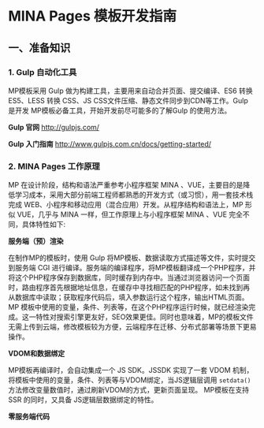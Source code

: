 MINA Pages 模板开发指南
=============================================

## 一、准备知识

### 1. Gulp 自动化工具
MP模板采用 Gulp 做为构建工具，主要用来自动合并页面、提交编译、ES6 转换 ES5、LESS 转换 CSS、JS CSS文件压缩、静态文件同步到CDN等工作。Gulp 是开发 MP模板必备工具，开始开发前尽可能多的了解Gulp 的使用方法。

**Gulp 官网**
http://gulpjs.com/

**Gulp 入门指南**
http://www.gulpjs.com.cn/docs/getting-started/

### 2. MINA Pages 工作原理

MP 在设计阶段，结构和语法严重参考小程序框架 MINA 、VUE，主要目的是降低学习成本，采用大部分前端工程师都熟悉的开发方式（或习惯），用一套技术栈完成 WEB、小程序和移动应用（混合应用）开发。从程序结构和语法上，MP 形似 VUE，几乎与 MINA 一样，但工作原理上与小程序框架 MINA 、VUE 完全不同，具体特性如下: 


**服务端（预）渲染**

在制作MP的模板时，使用 Gulp 将MP模板、数据读取方式描述等文件，实时提交到服务端 CGI 进行编译。服务端的编译程序，将MP模板翻译成一个PHP程序，并将这个PHP程序保存到数据库，同时缓存到内存中。当通过浏览器访问一个页面时，路由程序首先根据地址信息，在缓存中寻找相匹配的PHP程序，如未找到再从数据库中读取；获取程序代码后，填入参数运行这个程序，输出HTML页面。 MP 模板中使用的变量，条件、列表等，在这个PHP程序运行时候，就已经渲染完成。这一特性对搜索引擎更友好，SEO效果更佳。同时也意味着，MP的模板文件无需上传到云端，修改模板较为方便，云端程序在迁移、分布式部署等场景下更易操作。


**VDOM和数据绑定**

MP模板再编译时，会自动集成一个 JS SDK。JSSDK 实现了一套 VDOM 机制，将模板中使用的变量，条件、列表等与VDOM绑定，当JS逻辑层调用 `setdata()` 方法修改变量数值时，通过刷新VDOM的方式，更新页面呈现。 MP模板在支持 SSR 的同时，又具备 JS逻辑层数据绑定的特性。


**零服务端代码**







